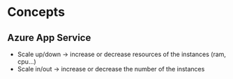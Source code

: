 # Concepts

## Azure App Service
 - Scale up/down -> increase or decrease resources of the instances (ram, cpu...)
 - Scale in/out -> increase or decrease the number of the instances
